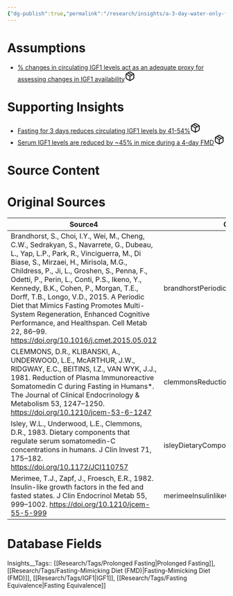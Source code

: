 ```yaml
---
{"dg-publish":true,"permalink":"/research/insights/a-3-day-water-only-fast-is-at-least-equivalent-to-a-4-day-mouse-fmd-in-terms-of-its-effects-on-igf-1-availability/"}
---
```


# Assumptions
<div><ul class="dataview list-view-ul"><li><span><a data-tooltip-position="top" aria-label="Research/Assumptions/% changes in circulating IGF1 levels act as an adequate proxy for assessing changes in IGF1 availability.md" data-href="Research/Assumptions/% changes in circulating IGF1 levels act as an adequate proxy for assessing changes in IGF1 availability.md" href="Research/Assumptions/% changes in circulating IGF1 levels act as an adequate proxy for assessing changes in IGF1 availability.md" class="internal-link" target="_blank" rel="noopener" fileclass-name="Research Links">% changes in circulating IGF1 levels act as an adequate proxy for assessing changes in IGF1 availability</a><a class="metadata-menu fileclass-icon"><svg xmlns="http://www.w3.org/2000/svg" width="24" height="24" viewBox="0 0 24 24" fill="none" stroke="currentColor" stroke-width="2" stroke-linecap="round" stroke-linejoin="round" class="svg-icon lucide-package"><path d="m7.5 4.27 9 5.15"></path><path d="M21 8a2 2 0 0 0-1-1.73l-7-4a2 2 0 0 0-2 0l-7 4A2 2 0 0 0 3 8v8a2 2 0 0 0 1 1.73l7 4a2 2 0 0 0 2 0l7-4A2 2 0 0 0 21 16Z"></path><path d="m3.3 7 8.7 5 8.7-5"></path><path d="M12 22V12"></path></svg></a></span></li></ul></div>

# Supporting Insights
<div><ul class="dataview list-view-ul"><li><span><a data-tooltip-position="top" aria-label="Research/Insights/Fasting for 3 days reduces circulating IGF1 levels by 41-54%.md" data-href="Research/Insights/Fasting for 3 days reduces circulating IGF1 levels by 41-54%.md" href="Research/Insights/Fasting for 3 days reduces circulating IGF1 levels by 41-54%.md" class="internal-link" target="_blank" rel="noopener" fileclass-name="Research Links">Fasting for 3 days reduces circulating IGF1 levels by 41-54%</a><a class="metadata-menu fileclass-icon"><svg xmlns="http://www.w3.org/2000/svg" width="24" height="24" viewBox="0 0 24 24" fill="none" stroke="currentColor" stroke-width="2" stroke-linecap="round" stroke-linejoin="round" class="svg-icon lucide-package"><path d="m7.5 4.27 9 5.15"></path><path d="M21 8a2 2 0 0 0-1-1.73l-7-4a2 2 0 0 0-2 0l-7 4A2 2 0 0 0 3 8v8a2 2 0 0 0 1 1.73l7 4a2 2 0 0 0 2 0l7-4A2 2 0 0 0 21 16Z"></path><path d="m3.3 7 8.7 5 8.7-5"></path><path d="M12 22V12"></path></svg></a></span></li><li><span><a data-tooltip-position="top" aria-label="Research/Insights/Serum IGF1 levels are reduced by ~45% in mice during a 4-day FMD.md" data-href="Research/Insights/Serum IGF1 levels are reduced by ~45% in mice during a 4-day FMD.md" href="Research/Insights/Serum IGF1 levels are reduced by ~45% in mice during a 4-day FMD.md" class="internal-link" target="_blank" rel="noopener" fileclass-name="Research Links">Serum IGF1 levels are reduced by ~45% in mice during a 4-day FMD</a><a class="metadata-menu fileclass-icon"><svg xmlns="http://www.w3.org/2000/svg" width="24" height="24" viewBox="0 0 24 24" fill="none" stroke="currentColor" stroke-width="2" stroke-linecap="round" stroke-linejoin="round" class="svg-icon lucide-package"><path d="m7.5 4.27 9 5.15"></path><path d="M21 8a2 2 0 0 0-1-1.73l-7-4a2 2 0 0 0-2 0l-7 4A2 2 0 0 0 3 8v8a2 2 0 0 0 1 1.73l7 4a2 2 0 0 0 2 0l7-4A2 2 0 0 0 21 16Z"></path><path d="m3.3 7 8.7 5 8.7-5"></path><path d="M12 22V12"></path></svg></a></span></li></ul></div>

# Source Content
<div><ul class="dataview list-view-ul"></ul></div>

# Original Sources
<div><table class="dataview table-view-table"><thead class="table-view-thead"><tr class="table-view-tr-header"><th class="table-view-th"><span>Source</span><span class="dataview small-text">4</span></th><th class="table-view-th"><span>Citation Key</span></th></tr></thead><tbody class="table-view-tbody"><tr><td><span>Brandhorst, S., Choi, I.Y., Wei, M., Cheng, C.W., Sedrakyan, S., Navarrete, G., Dubeau, L., Yap, L.P., Park, R., Vinciguerra, M., Di Biase, S., Mirzaei, H., Mirisola, M.G., Childress, P., Ji, L., Groshen, S., Penna, F., Odetti, P., Perin, L., Conti, P.S., Ikeno, Y., Kennedy, B.K., Cohen, P., Morgan, T.E., Dorff, T.B., Longo, V.D., 2015. A Periodic Diet that Mimics Fasting Promotes Multi-System Regeneration, Enhanced Cognitive Performance, and Healthspan. Cell Metab 22, 86–99. <a rel="noopener" class="external-link" href="https://doi.org/10.1016/j.cmet.2015.05.012" target="_blank">https://doi.org/10.1016/j.cmet.2015.05.012</a></span></td><td><span>brandhorstPeriodicDietThat2015</span></td></tr><tr><td><span>CLEMMONS, D.R., KLIBANSKI, A., UNDERWOOD, L.E., McARTHUR, J.W., RIDGWAY, E.C., BEITINS, I.Z., VAN WYK, J.J., 1981. Reduction of Plasma Immunoreactive Somatomedin C during Fasting in Humans*. The Journal of Clinical Endocrinology &amp; Metabolism 53, 1247–1250. <a rel="noopener" class="external-link" href="https://doi.org/10.1210/jcem-53-6-1247" target="_blank">https://doi.org/10.1210/jcem-53-6-1247</a></span></td><td><span>clemmonsReductionPlasmaImmunoreactive1981</span></td></tr><tr><td><span>Isley, W.L., Underwood, L.E., Clemmons, D.R., 1983. Dietary components that regulate serum somatomedin-C concentrations in humans. J Clin Invest 71, 175–182. <a rel="noopener" class="external-link" href="https://doi.org/10.1172/JCI110757" target="_blank">https://doi.org/10.1172/JCI110757</a></span></td><td><span>isleyDietaryComponentsThat1983</span></td></tr><tr><td><span>Merimee, T.J., Zapf, J., Froesch, E.R., 1982. Insulin-like growth factors in the fed and fasted states. J Clin Endocrinol Metab 55, 999–1002. <a rel="noopener" class="external-link" href="https://doi.org/10.1210/jcem-55-5-999" target="_blank">https://doi.org/10.1210/jcem-55-5-999</a></span></td><td><span>merimeeInsulinlikeGrowthFactors1982</span></td></tr></tbody></table></div>

# Database Fields
Insights__Tags:: [[Research/Tags/Prolonged Fasting\|Prolonged Fasting]], [[Research/Tags/Fasting-Mimicking Diet (FMD)\|Fasting-Mimicking Diet (FMD)]], [[Research/Tags/IGF1\|IGF1]], [[Research/Tags/Fasting Equivalence\|Fasting Equivalence]]